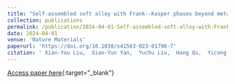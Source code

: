 ```yaml
---
title: "Self-assembled soft alloy with Frank--Kasper phases beyond metals"
collection: publications
permalink: /publication/2024-04-01-Self-assembled-soft-alloy-with-Frank-Kasper-phases-beyond-metals
date: 2024-04-01
venue: 'Nature Materials'
paperurl: 'https://doi.org/10.1038/s41563-023-01796-7'
citation: ' Xian-You Liu,  Xiao-Yun Yan,  Yuchu Liu,  Hang Qu,  Yicong Wang,  Jing Wang,  Qing-Yun Guo,  Huanyu Lei,  Xing-Han Li,  Fenggang Bian,  Xiao-Yu Cao,  Rui Zhang,  Yu Wang,  Mingjun Huang,  Zhiwei Lin,  E. Meijer,  Takuzo Aida,  Xian Kong,  Stephen Cheng, &quot;Self-assembled soft alloy with Frank--Kasper phases beyond metals.&quot; Nature Materials, 2024, 23(4), 570--576'
---
```

[Access paper here](https://doi.org/10.1038/s41563-023-01796-7){:target="_blank"}
